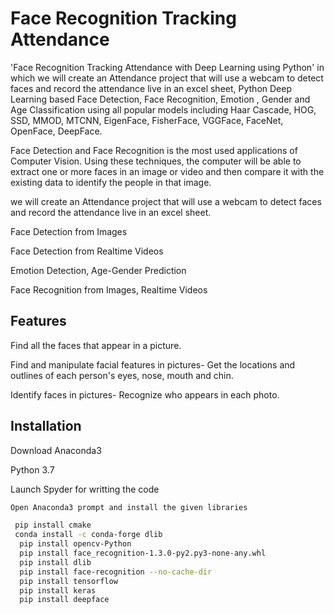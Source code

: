 
# Face Recognition Tracking Attendance

'Face Recognition Tracking Attendance with Deep Learning using Python' in  which  we will create an Attendance project that will use a webcam to detect faces and record the attendance live in an excel sheet, Python Deep Learning based Face Detection, Face Recognition, Emotion , Gender and Age Classification using all popular models including Haar Cascade, HOG, SSD, MMOD, MTCNN, EigenFace, FisherFace, VGGFace, FaceNet, OpenFace, DeepFace.



Face Detection and Face Recognition is the most used applications of Computer Vision. Using these techniques, the computer will be able to extract one or more faces in an image or video and then compare it with the existing data to identify the people in that image.


 we will create an Attendance project that will use a webcam to detect faces and record the attendance live in an excel sheet.

Face Detection from Images

Face Detection from Realtime Videos

Emotion Detection, Age-Gender Prediction

Face Recognition from Images, Realtime Videos


## Features

Find all the faces that appear in a picture.

Find and manipulate facial features in pictures-
Get the locations and outlines of each person's eyes, nose, mouth and chin.

Identify faces in pictures-
Recognize who appears in each photo.





## Installation

Download Anaconda3

Python 3.7

Launch Spyder for writting the code 

```bash
Open Anaconda3 prompt and install the given libraries

 pip install cmake
 conda install -c conda-forge dlib
  pip install opencv-Python
  pip install face_recognition-1.3.0-py2.py3-none-any.whl
  pip install dlib
  pip install face-recognition --no-cache-dir
  pip install tensorflow
  pip install keras
  pip install deepface


```
    